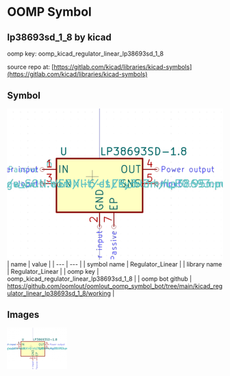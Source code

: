 # OOMP Symbol  
## lp38693sd_1_8  by kicad  
  
oomp key: oomp_kicad_regulator_linear_lp38693sd_1_8  
  
source repo at: [https://gitlab.com/kicad/libraries/kicad-symbols](https://gitlab.com/kicad/libraries/kicad-symbols)  
## Symbol  
  
[![working.png](working_600.png)](working.png)  
| name | value | 
| --- | --- | 
| symbol name | Regulator_Linear | 
| library name | Regulator_Linear | 
| oomp key | oomp_kicad_regulator_linear_lp38693sd_1_8 | 
| oomp bot github | https://github.com/oomlout/oomlout_oomp_symbol_bot/tree/main/kicad_regulator_linear_lp38693sd_1_8/working | 
## Images  
  
[![working.png](working_140.png)](working.png)  
